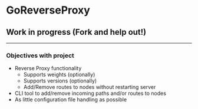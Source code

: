 # GoReverseProxy

## Work in progress (Fork and help out!)
---
### Objectives with project
* Reverse Proxy functionality 
  * Supports weights (optionally)
  * Supports versions (optionally)
  * Add/Remove routes to nodes without restarting server
* CLI tool to add/remove incoming paths and/or routes to nodes
* As little configuration file handling as possible

